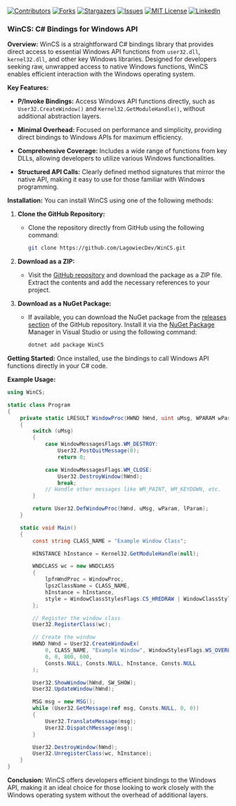 <a id="readme-top"></a>

[![Contributors][contributors-shield]][contributors-url]
[![Forks][forks-shield]][forks-url]
[![Stargazers][stars-shield]][stars-url]
[![Issues][issues-shield]][issues-url]
[![MIT License][license-shield]][license-url]
[![LinkedIn][linkedin-shield]][linkedin-url]

### WinCS: C# Bindings for Windows API

**Overview:**
WinCS is a straightforward C# bindings library that provides direct access to essential Windows API functions from `user32.dll`, `kernel32.dll`, and other key Windows libraries. Designed for developers seeking raw, unwrapped access to native Windows functions, WinCS enables efficient interaction with the Windows operating system.

**Key Features:**

- **P/Invoke Bindings:** Access Windows API functions directly, such as `User32.CreateWindow()` and `Kernel32.GetModuleHandle()`, without additional abstraction layers.

- **Minimal Overhead:** Focused on performance and simplicity, providing direct bindings to Windows APIs for maximum efficiency.

- **Comprehensive Coverage:** Includes a wide range of functions from key DLLs, allowing developers to utilize various Windows functionalities.

- **Structured API Calls:** Clearly defined method signatures that mirror the native API, making it easy to use for those familiar with Windows programming.

**Installation:**
You can install WinCS using one of the following methods:

1. **Clone the GitHub Repository:**
   - Clone the repository directly from GitHub using the following command:
     ```bash
     git clone https://github.com/LagowiecDev/WinCS.git
     ```

2. **Download as a ZIP:**
   - Visit the [GitHub repository](https://github.com/LagowiecDev/WinCS) and download the package as a ZIP file. Extract the contents and add the necessary references to your project.

3. **Download as a NuGet Package:**
   - If available, you can download the NuGet package from the [releases section](https://github.com/LagowiecDev/WinCS/releases) of the GitHub repository. Install it via the [NuGet Package](https://www.nuget.org/packages/WinCS/) Manager in Visual Studio or using the following command:
     ```bash
     dotnet add package WinCS
     ```

**Getting Started:**
Once installed, use the bindings to call Windows API functions directly in your C# code.

**Example Usage:**
```csharp
using WinCS;

static class Program
{
    private static LRESULT WindowProc(HWND hWnd, uint uMsg, WPARAM wParam, LPARAM lParam)
    {
        switch (uMsg)
        {
            case WindowMessagesFlags.WM_DESTROY:
                User32.PostQuitMessage(0);
                return 0;

            case WindowMessagesFlags.WM_CLOSE:
                User32.DestroyWindow(hWnd);
                break;
            // Handle other messages like WM_PAINT, WM_KEYDOWN, etc.
        }

        return User32.DefWindowProc(hWnd, uMsg, wParam, lParam);
    }

    static void Main()
    {
        const string CLASS_NAME = "Example Window Class";

        HINSTANCE hInstance = Kernel32.GetModuleHandle(null);

        WNDCLASS wc = new WNDCLASS
        {
            lpfnWndProc = WindowProc,
            lpszClassName = CLASS_NAME,
            hInstance = hInstance,
            style = WindowClassStylesFlags.CS_HREDRAW | WindowClassStylesFlags.CS_VREDRAW
        };

        // Register the window class
        User32.RegisterClass(wc);

        // Create the window
        HWND hWnd = User32.CreateWindowEx(
            0, CLASS_NAME, "Example Window", WindowStylesFlags.WS_OVERLAPPEDWINDOW,
            0, 0, 800, 600,
            Consts.NULL, Consts.NULL, hInstance, Consts.NULL
        );

        User32.ShowWindow(hWnd, SW_SHOW);
        User32.UpdateWindow(hWnd);

        MSG msg = new MSG();
        while (User32.GetMessage(ref msg, Consts.NULL, 0, 0))
        {
            User32.TranslateMessage(msg);
            User32.DispatchMessage(msg);
        }

        User32.DestroyWindow(hWnd);
        User32.UnregisterClass(wc, hInstance);
    }
}
```

**Conclusion:**
WinCS offers developers efficient bindings to the Windows API, making it an ideal choice for those looking to work closely with the Windows operating system without the overhead of additional layers.

[contributors-shield]: https://img.shields.io/github/contributors/LagowiecDev/AbstraFramework.svg?style=for-the-badge
[contributors-url]: https://github.com/LagowiecDev/AbstraFramework/graphs/contributors
[forks-shield]: https://img.shields.io/github/forks/LagowiecDev/AbstraFramework.svg?style=for-the-badge
[forks-url]: https://github.com/LagowiecDev/AbstraFramework/network/members
[stars-shield]: https://img.shields.io/github/stars/LagowiecDev/AbstraFramework.svg?style=for-the-badge
[stars-url]: https://github.com/LagowiecDev/AbstraFramework/stargazers
[issues-shield]: https://img.shields.io/github/issues/LagowiecDev/AbstraFramework.svg?style=for-the-badge
[issues-url]: https://github.com/LagowiecDev/AbstraFramework/issues
[license-shield]: https://img.shields.io/github/license/LagowiecDev/AbstraFramework.svg?style=for-the-badge
[license-url]: https://github.com/LagowiecDev/AbstraFramework/blob/master/LICENSE.txt
[linkedin-shield]: https://img.shields.io/badge/-LinkedIn-black.svg?style=for-the-badge&logo=linkedin&colorB=555
[linkedin-url]: https://linkedin.com/in/LagowiecDev
[product-screenshot]: images/screenshot.png